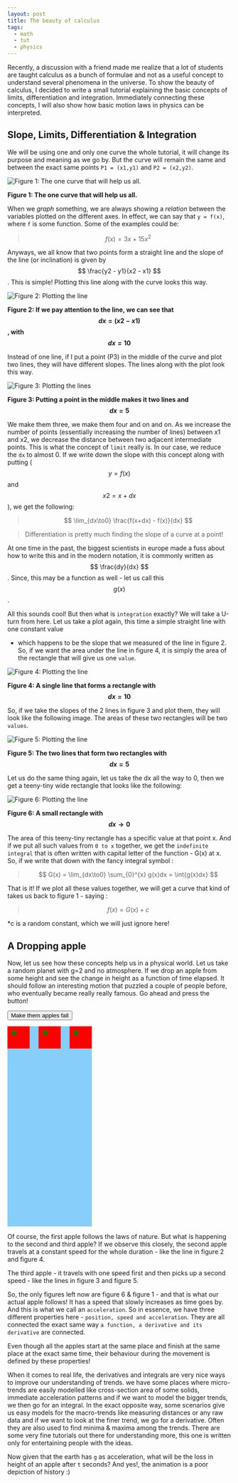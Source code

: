 ```yaml
---
layout: post
title: The beauty of calculus
tags:
  - math
  - tut
  - physics
---
```


Recently, a discussion with a friend made me realize that a lot of students are
taught calculus as a bunch of formulae and not as a useful concept to understand
several phenomena in the universe. To show the beauty of calculus, I decided to
write a small tutorial explaining the basic concepts of limits, differentiation
and integration. Immediately connecting these concepts, I will also show how
basic motion laws in physics can be interpreted.

## Slope, Limits, Differentiation & Integration

We will be using one and only one curve the whole tutorial, it will change its
purpose and meaning as we go by. But the curve will remain the same and between
the exact same points `P1 = (x1,y1)` and `P2 = (x2,y2)`.

![Figure 1: The one curve that will help us all.]({{site.url}}/assets/images/calculus-basics/figure_1.png)

**Figure 1: The one curve that will help us all.**

When we *graph* something, we are always showing a *relation* between the variables
plotted on the different axes. In effect, we can say that `y = f(x)`, where `f`
is some function. Some of the examples could be:

> $$ f(x) = 3x + 15x^2 $$

Anyways, we all know that two points form a straight line and the slope of the
line (or inclination) is given by $$ \frac{y2 - y1}{x2 - x1} $$. This is simple!
Plotting this line along with the curve looks this way. 

![Figure 2: Plotting the line]({{site.url}}/assets/images/calculus-basics/figure_2.png)

**Figure 2: If we pay attention to the line, we can see that $$ dx = (x2-x1) $$, with $$ dx = 10 $$**

Instead of one line, if I put a point (P3) in the middle of the curve and plot two
lines, they will have different slopes. The lines along with the plot look this
way.

![Figure 3: Plotting the lines]({{site.url}}/assets/images/calculus-basics/figure_3.png)

**Figure 3: Putting a point in the middle makes it two lines and $$ dx = 5 $$**

We make them three, we make them four and on and on. As we increase the number
of points (essentially increasing the number of lines) between x1 and x2, we
decrease the distance between two adjacent intermediate points. This is what the concept 
of `limit` really is. In our case, we reduce the `dx` to almost 0. If we write down the 
slope with this concept along with putting ($$ y = f(x) $$ and $$ x2 = x + dx $$), we get the following:

> $$ \lim_{dx\to0} \frac{f(x+dx) - f(x)}{dx} $$

> Differentiation is pretty much finding the slope of a curve at a point!

At one time in the past, the biggest scientists in europe made a fuss about how to write this and in the modern
 notation, it is commonly written as $$ \frac{dy}{dx} $$. Since, this may be a function as well - let us call this
 $$ g(x) $$.

All this sounds cool! But then what is `integration` exactly? We will take a U-turn from here. Let us take a plot again,
 this time a simple straight line with one constant value
- which happens to be the slope that we measured of the line in figure 2. So, if we want the area under the line in figure 4, it is simply the area of the rectangle that will give us one `value`.

![Figure 4: Plotting the line]({{site.url}}/assets/images/calculus-basics/figure_4.png)

**Figure 4: A single line that forms a rectangle with $$ dx = 10 $$**

So, if we take the slopes of the 2 lines in figure 3 and plot them, they will look like the following image. The areas of these two rectangles will be two `values`. 

![Figure 5: Plotting the line]({{site.url}}/assets/images/calculus-basics/figure_5.png)

**Figure 5: The two lines that form two rectangles with $$ dx = 5 $$**

Let us do the same thing again, let us take the dx all the way to 0, then we get a teeny-tiny wide rectangle that looks like the following:

![Figure 6: Plotting the line]({{site.url}}/assets/images/calculus-basics/figure_6.png)

**Figure 6: A small rectangle with $$ dx\to0 $$**

The area of this teeny-tiny rectangle has a specific value at that point x. And if we put all such values from `0 to x`  together, 
 we get the `indefinite integral` that is often written with capital letter of the function - G(x) at x. So, if we write that down with the fancy integral symbol :

> $$ G(x) = \lim_{dx\to0} \sum_{0}^{x} g(x)dx = \int{g(x)dx} $$

That is it! If we plot all these values together, we will get a curve that kind of takes us back to figure 1 - saying :

> $$ f(x) = G(x) + c $$

*c is a random constant, which we will just ignore here!


## A Dropping apple

Now, let us see how these concepts help us in a physical world. Let us take a random planet with g=2 and no atmosphere. If we drop an apple from some height and 
see the change in height as a function of time elapsed. It should follow an interesting motion that puzzled a couple of people before, who eventually became really 
really famous. Go ahead and press the button!


<style>
#myContainer {
  width: 190px;
  height: 450px;
  position: relative;
  background-color: #87CEFA;
}
#myAnimation {
  width: 50px;
  height: 50px;
  position: absolute;
  background-color: red;
}
#myAnimationSpot {
  width: 10px;
  height: 10px;
  left: 10px;
  top: 10px;
  position: relative;
  background-color: green;
}
#myAnimationSpot2 {
  width: 10px;
  height: 10px;
  left: 10px;
  top: 10px;
  position: relative;
  background-color: green;
}
#myAnimationSpot3 {
  width: 10px;
  height: 10px;
  left: 10px;
  top: 10px;
  position: relative;
  background-color: green;
}


#myAnimation2 {
  width: 50px;
  height: 50px;
  left: 70px;
  position: absolute;
  background-color: red;
}

#myAnimation3 {
  width: 50px;
  height: 50px;
  left: 140px;
  position: absolute;
  background-color: red;
}
</style>

<p>
<button onclick="myClick()">Make them apples fall</button>
</p>


<div id ="myContainer">
<div id ="myAnimation"><div id ="myAnimationSpot"></div></div>
<div id ="myAnimation2"><div id ="myAnimationSpot2"></div></div>
<div id ="myAnimation3"><div id ="myAnimationSpot3"></div></div>
</div>

Of course, the first apple follows the laws of nature. But what is happening to the second and third apple? If we observe 
this closely, the second apple travels at a constant speed for the whole duration - like the line in figure 2 and figure 4. 

The third apple - it travels with one speed first and then picks up a second speed - like the lines in figure 3 and figure 5. 

So, the only figures left now are figure 6 & figure 1 - and that is what our actual apple follows! It has a speed that slowly increases 
as time goes by. And this is what we call an `acceleration`. So in essence, we have three different properties here - `position, speed and acceleration`.
 They are all connected the exact same way `a function, a derivative and its derivative` are connected.  

Even though all the apples start at the same place and finish at the same place at the exact same time, their behaviour during the movement is defined by these properties!

<div class="message">
When it comes to real life, the derivatives and integrals are very nice ways to improve our understanding of trends. we have some places where micro-trends are easily modelled like cross-section area of some solids, immediate acceleration patterns and if we want to model the bigger trends, we then go for an integral. In the exact opposite way, some scenarios give us easy models for the macro-trends like measuring distances or any raw data and if we want to look at the finer trend, we go for a derivative. Often they are also used to find minima & maxima among the trends. There are some very fine tutorials out there for understanding more, this one is written only for entertaining people with the ideas.
</div>

Now given that the earth has `g` as acceleration, what will be the loss in height of an apple after `t` seconds? And yes!, the animation is a poor depiction of history :)


<script>

function myClick(){
myFall();
myMove1();
myMove2();
}

function myFall() {
  var elem = document.getElementById("myAnimation");
  var pos = 0;
  var t = 0;
  var id = setInterval(frame, 75);
  function frame() {
    if (t == 20) {
      clearInterval(id);
    } else {
      t++;
      elem.style.top = t*t + 'px';
	}
    }
}

function myMove1() {
  var elem = document.getElementById("myAnimation2");
  var pos = 0;
  var id = setInterval(frame, 75);
  function frame() {
    if (pos == 400) {
      clearInterval(id);
    } else {
      pos = pos+20;
      elem.style.top = pos + 'px';
    }
  }
}

function myMove2() {
  var elem = document.getElementById("myAnimation3");
  var pos = 0;
  var id = setInterval(frame, 75);
  function frame() {
    if (pos == 400) {
      clearInterval(id);
    } else {
	if(pos >= 100){ pos = pos+30; }
	else { pos = pos+10;}
      elem.style.top = pos + 'px';
    }
  }
}
</script>
 
